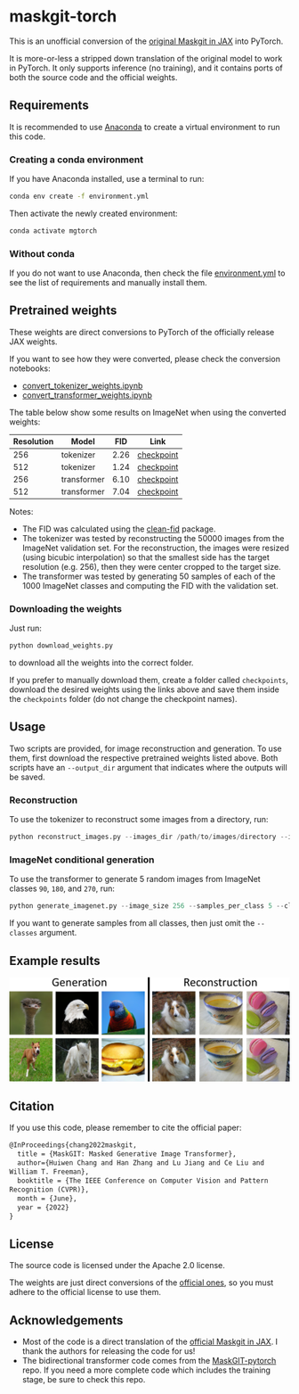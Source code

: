 # maskgit-torch

This is an unofficial conversion of the [original Maskgit in JAX](https://github.com/google-research/maskgit) into PyTorch.

It is more-or-less a stripped down translation of the original model to work in PyTorch.
It only supports inference (no training), and it contains ports of both the source code and the official weights.

## Requirements

It is recommended to use [Anaconda](https://www.anaconda.com/products/distribution) to create a virtual environment to run this code.

### Creating a conda environment

If you have Anaconda installed, use a terminal to run:
```bash
conda env create -f environment.yml
```

Then activate the newly created environment:
```bash
conda activate mgtorch
```

### Without conda

If you do not want to use Anaconda, then check the file [environment.yml](environment.yml) to see the list of requirements and manually install them.

## Pretrained weights

These weights are direct conversions to PyTorch of the officially release JAX weights.

If you want to see how they were converted, please check the conversion notebooks:

- [convert_tokenizer_weights.ipynb](convert_tokenizer_weights.ipynb)
- [convert_transformer_weights.ipynb](convert_transformer_weights.ipynb)

The table below show some results on ImageNet when using the converted weights:

Resolution | Model       | FID  | Link
-----------|-------------|------|-----
256        | tokenizer   | 2.26 | [checkpoint](https://github.com/hmorimitsu/maskgit-torch/releases/download/weights/tokenizer_imagenet256.ckpt)
512        | tokenizer   | 1.24 | [checkpoint](https://github.com/hmorimitsu/maskgit-torch/releases/download/weights/tokenizer_imagenet512.ckpt)
256        | transformer | 6.10 | [checkpoint](https://github.com/hmorimitsu/maskgit-torch/releases/download/weights/maskgit_imagenet256.ckpt)
512        | transformer | 7.04 | [checkpoint](https://github.com/hmorimitsu/maskgit-torch/releases/download/weights/maskgit_imagenet512.ckpt)

Notes:

- The FID was calculated using the [clean-fid](https://github.com/GaParmar/clean-fid) package.
- The tokenizer was tested by reconstructing the 50000 images from the ImageNet validation set. For the reconstruction, the images were resized (using bicubic interpolation) so that the smallest side has the target resolution (e.g. 256), then they were center cropped to the target size.
- The transformer was tested by generating 50 samples of each of the 1000 ImageNet classes and computing the FID with the validation set.

### Downloading the weights

Just run:
```bash
python download_weights.py
```

to download all the weights into the correct folder.

If you prefer to manually download them, create a folder called `checkpoints`, download the desired weights using the links above and save them
inside the `checkpoints` folder (do not change the checkpoint names).

## Usage

Two scripts are provided, for image reconstruction and generation.
To use them, first download the respective pretrained weights listed above.
Both scripts have an `--output_dir` argument that indicates where the outputs will be saved.

### Reconstruction

To use the tokenizer to reconstruct some images from a directory, run:

```python
python reconstruct_images.py --images_dir /path/to/images/directory --image_size 256
```

### ImageNet conditional generation

To use the transformer to generate 5 random images from ImageNet classes `90`, `180`, and `270`, run:

```python
python generate_imagenet.py --image_size 256 --samples_per_class 5 --classes 90,180,270
```

If you want to generate samples from all classes, then just omit the `--classes` argument.

## Example results

![results](maskgit-torch-results.png)

## Citation

If you use this code, please remember to cite the official paper:

```
@InProceedings{chang2022maskgit,
  title = {MaskGIT: Masked Generative Image Transformer},
  author={Huiwen Chang and Han Zhang and Lu Jiang and Ce Liu and William T. Freeman},
  booktitle = {The IEEE Conference on Computer Vision and Pattern Recognition (CVPR)},
  month = {June},
  year = {2022}
}
```

## License

The source code is licensed under the Apache 2.0 license.

The weights are just direct conversions of the [official ones](https://github.com/google-research/maskgit), so you must adhere to the official license to use them.

## Acknowledgements

- Most of the code is a direct translation of the [official Maskgit in JAX](https://github.com/google-research/maskgit). I thank the authors for releasing the code for us!
- The bidirectional transformer code comes from the [MaskGIT-pytorch](https://github.com/dome272/MaskGIT-pytorch) repo. If you need a more complete code which includes the training stage, be sure to check this repo.
